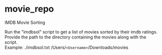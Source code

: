 # movie_repo
IMDB Movie Sorting

Run the "imdbsol" script to get a list of movies sorted by their imdb ratings.<br />
Provide the path to the directory containing the movies along with the script.<br />
Example: ./imdbsol.txt /Users/`<Username>`/Downloads/movies<br />
